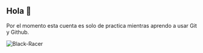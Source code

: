 ## Hola 👋

Por el momento esta cuenta es solo de practica mientras aprendo a usar Git y Github.

![Black-Racer](https://github.com/user-attachments/assets/0f1b06c0-ab45-4567-8e8f-f41ecc78b52c)

<!--
**Mack-Tuc/Mack-Tuc** is a ✨ _special_ ✨ repository because its `README.md` (this file) appears on your GitHub profile.

Here ![Black-Racer](https://github.com/user-attachments/assets/0f1b06c0-ab45-4567-8e8f-f41ecc78b52c)
are some ideas to get you started:

- 🔭 I’m currently working on ...
- 🌱 I’m currently learning ...
- 👯 I’m looking to collaborate on ...
- 🤔 I’m looking for help with ...
- 💬 Ask me about ...
- 📫 How to reach me: ...
- 😄 Pronouns: ...
- ⚡ Fun fact: ...
-->
